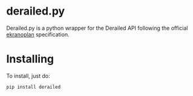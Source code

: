 # derailed.py
Derailed.py is a python wrapper for the Derailed API following the official [ekranoplan](https://github.com/derailedapp/ekranoplan) specification.

# Installing

To install, just do:

```shell
pip install derailed
```
